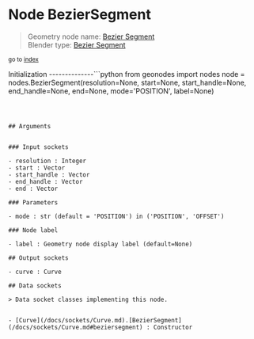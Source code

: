 
# Node BezierSegment

> Geometry node name: [Bezier Segment](https://docs.blender.org/manual/en/latest/modeling/geometry_nodes/curve_primitives/bezier_segment.html)<br>
  Blender type: [Bezier Segment](https://docs.blender.org/api/current/bpy.types.GeometryNodeCurvePrimitiveBezierSegment.html)
  
<sub>go to [index](/docs/index.md)</sub>

Initialization
--------------```python
from geonodes import nodes
node = nodes.BezierSegment(resolution=None, start=None, start_handle=None, end_handle=None, end=None, mode='POSITION', label=None)
```



## Arguments


### Input sockets

- resolution : Integer
- start : Vector
- start_handle : Vector
- end_handle : Vector
- end : Vector

### Parameters

- mode : str (default = 'POSITION') in ('POSITION', 'OFFSET')

### Node label

- label : Geometry node display label (default=None)

## Output sockets

- curve : Curve

## Data sockets

> Data socket classes implementing this node.
  
  
- [Curve](/docs/sockets/Curve.md).[BezierSegment](/docs/sockets/Curve.md#beziersegment) : Constructor
  
